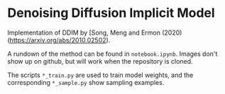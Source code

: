 # Denoising Diffusion Implicit Model

Implementation of DDIM by [Song, Meng and Ermon (2020)(https://arxiv.org/abs/2010.02502).

A rundown of the method can be found in `notebook.ipynb`. Images don't show up on github, but will work when the repository is cloned.

The scripts `*_train.py` are used to train model weights, and the corresponding `*_sample.py` show sampling examples.
